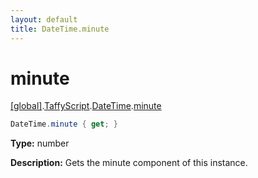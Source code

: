 ```yaml
---
layout: default
title: DateTime.minute
---
```


# minute

[\[global\]]({{site.baseurl}}/docs/).[TaffyScript]({{site.baseurl}}/docs/TaffyScript/).[DateTime]({{site.baseurl}}/docs/TaffyScript/DateTime/).[minute]({{site.baseurl}}/docs/TaffyScript/DateTime/minute/)

```cs
DateTime.minute { get; }
```

**Type:** number

**Description:** Gets the minute component of this instance.
